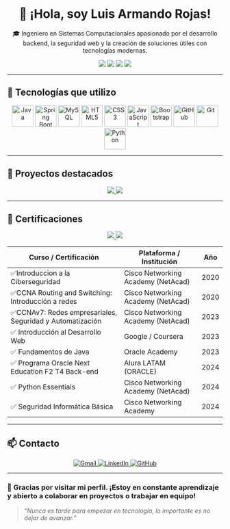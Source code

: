 <h1 align="center">👋 ¡Hola, soy Luis Armando Rojas!</h1>

<p align="center">
🎓 Ingeniero en Sistemas Computacionales apasionado por el desarrollo backend, la seguridad web y la creación de soluciones útiles con tecnologías modernas.
</p>

<p align="center">
  <img src="https://img.shields.io/badge/Spring_Boot-6DB33F?style=for-the-badge&logo=springboot&logoColor=white"/>
  <img src="https://img.shields.io/badge/Java-Backend-blue?style=for-the-badge&logo=java&logoColor=white"/>
  <img src="https://img.shields.io/badge/SQL-MySQL-4479A1?style=for-the-badge&logo=mysql&logoColor=white"/>
  <img src="https://img.shields.io/badge/QA%20Testing-JUnit-green?style=for-the-badge&logo=testing-library&logoColor=white"/>
</p>

---

## 🚀 Tecnologías que utilizo

<div align="center">
  <img src="https://cdn.jsdelivr.net/gh/devicons/devicon/icons/java/java-original.svg" title="Java" alt="Java" width="50" height="50"/>
  <img src="https://cdn.jsdelivr.net/gh/devicons/devicon/icons/spring/spring-original.svg" title="Spring Boot" alt="Spring Boot" width="50" height="50"/>
  <img src="https://cdn.jsdelivr.net/gh/devicons/devicon/icons/mysql/mysql-original.svg" title="MySQL" alt="MySQL" width="50" height="50"/>
  <img src="https://cdn.jsdelivr.net/gh/devicons/devicon/icons/html5/html5-original.svg" title="HTML5" alt="HTML5" width="50" height="50"/>
  <img src="https://cdn.jsdelivr.net/gh/devicons/devicon/icons/css3/css3-original.svg" title="CSS3" alt="CSS3" width="50" height="50"/>
  <img src="https://cdn.jsdelivr.net/gh/devicons/devicon/icons/javascript/javascript-original.svg" title="JavaScript" alt="JavaScript" width="50" height="50"/>
  <img src="https://cdn.jsdelivr.net/gh/devicons/devicon/icons/bootstrap/bootstrap-original.svg" title="Bootstrap" alt="Bootstrap" width="50" height="50"/>
  <img src="https://cdn.jsdelivr.net/gh/devicons/devicon/icons/github/github-original.svg" title="GitHub" alt="GitHub" width="50" height="50"/>
  <img src="https://cdn.jsdelivr.net/gh/devicons/devicon/icons/git/git-original.svg" title="Git" alt="Git" width="50" height="50"/>
  <img src="https://cdn.jsdelivr.net/gh/devicons/devicon/icons/python/python-original.svg" title="Python" alt="Python" width="50" height="50"/>
</div>

---

## 📂 Proyectos destacados

<p align="center">
  <a href="https://github.com/luisito-rojas/control-herramientas" target="_blank">
    <img src="https://img.shields.io/badge/🔧%20Gestión%20de%20Herramientas-Spring_Boot-blue?style=for-the-badge"/>
  </a>
  <a href="https://github.com/luisito-rojas/Agenda-de-Contactos" target="_blank">
    <img src="https://img.shields.io/badge/📒%20Agenda%20de%20Contactos-CRUD-green?style=for-the-badge"/>
  </a>
</p>

---

## 🧾 Certificaciones

<p align="center">
  <a href="./Certificado%20Luis%20Armando%20Rojas%20Salazar%20CCNA%20R-S%20Introduction%20to%20Networks.pdf" target="_blank">
    <img src="https://img.shields.io/badge/CCNA%20R&S:%20Introduction%20to%20Networks-Cisco-blue?style=for-the-badge&logo=cisco"/>
  </a>
  <a href="./Certificado%20Luis%20Armando%20Rojas%20Salazar%20CCNA-Switching-Routing-and%20Wireless.pdf" target="_blank">
    <img src="https://img.shields.io/badge/CCNAv7:%20Switching,%20Routing%20and%20Wireless-Cisco-lightblue?style=for-the-badge&logo=cisco"/>
  </a>
</p>

| Curso / Certificación                                     | Plataforma / Institución        | Año       |
|-----------------------------------------------------------|----------------------------------|-----------|
| ✅Introduccion a la Ciberseguridad                        | Cisco Networking Academy (NetAcad) | 2020 |
| ✅CCNA Routing and Switching: Introducción a redes        | Cisco Networking Academy (NetAcad) | 2020 |
| ✅CCNAv7: Redes empresariales, Seguridad y Automatización | Cisco Networking Academy (NetAcad) | 2023 |
| ✅ Introducción al Desarrollo Web                         | Google / Coursera               | 2023      |
| ✅ Fundamentos de Java                                     | Oracle Academy                  | 2023      |
| ✅ Programa Oracle Next Education F2 T4 Back-end          | Alura LATAM (ORACLE)            | 2024 |
| ✅ Python Essentials                                       | Cisco Networking Academy (NetAcad) | 2024 |
| ✅ Seguridad Informática Básica                            | Cisco Networking Academy        | 2024      |

---

## 📫 Contacto

<p align="center">
  <a href="mailto:luis.torres.rojas.18@gmail.com">
    <img src="https://img.shields.io/badge/Correo-Gmail-red?style=for-the-badge&logo=gmail&logoColor=white" alt="Gmail">
  </a>
  <a href="https://www.linkedin.com/in/luis-rojas-2aba9018a" target="_blank">
    <img src="https://img.shields.io/badge/LinkedIn-Perfil-blue?style=for-the-badge&logo=linkedin&logoColor=white" alt="LinkedIn">
  </a>
  <a href="https://github.com/luisito-rojas" target="_blank">
    <img src="https://img.shields.io/badge/GitHub-luisito--rojas-333?style=for-the-badge&logo=github&logoColor=white" alt="GitHub">
  </a>
</p>

---

### 🙌 Gracias por visitar mi perfil. ¡Estoy en constante aprendizaje y abierto a colaborar en proyectos o trabajar en equipo!

> *“Nunca es tarde para empezar en tecnología, lo importante es no dejar de avanzar.”*
